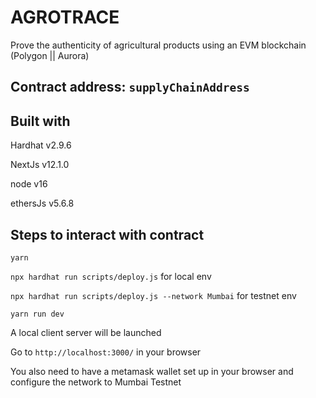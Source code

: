 # AGROTRACE

Prove the authenticity of agricultural products using an EVM blockchain (Polygon || Aurora)

## Contract address: `supplyChainAddress`

## Built with

Hardhat v2.9.6

NextJs v12.1.0

node v16

ethersJs v5.6.8

## Steps to interact with contract

`yarn`

`npx hardhat run scripts/deploy.js` for local env

`npx hardhat run scripts/deploy.js --network Mumbai` for testnet env

`yarn run dev`

A local client server will be launched

Go to `http://localhost:3000/` in your browser

You also need to have a metamask wallet set up in your browser and configure the network to Mumbai Testnet
